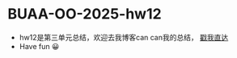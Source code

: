 # BUAA-OO-2025-hw12
* hw12是第三单元总结，欢迎去我博客can can我的总结， [戳我直达](https://pzhwuhu.github.io/2025/05/14/OO-Unit3/)
* Have fun 😀
